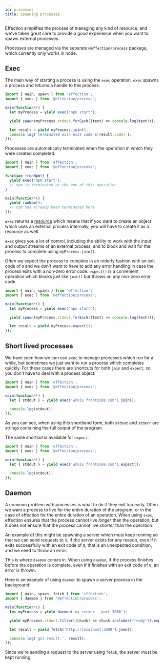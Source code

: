 ```yaml
---
id: processes
title: Spawning processes
---
```


Effection simplifies the process of managing any kind of resource, and we've
taken great care to provide a good experience when you want to spawn external
processes.

Processes are managed via the separate `@effection/process` package, which
currently only works in node.

## Exec

The main way of starting a process is using the `exec` operation. `exec` spawns
a process and returns a handle to this process:

``` typescript
import { main, spawn } from 'effection';
import { exec } from '@effection/process';

main(function*() {
  let myProcess = yield exec('npm start');

  yield spawn(myProcess.stdout.forEach((text) => console.log(text)));

  let result = yield myProcess.join();
  console.log(`terminated with exit code ${result.code}`);
});
```

Processes are automatically terminated when the operation in which they were
created completed:

``` typescript
import { main } from 'effection';
import { exec } from '@effection/process';

function *runNpm() {
  yield exec('npm start');
  // npm is terminated at the end of this operation
}

main(function*() {
  yield runNpm();
  // npm has already been terminated here
});
```

`exec` returns a [resource][] which means that if you want to create an object
which uses an external process internally, you will have to create it as a
resource as well.

`exec` gives you a lot of control, including the ability to work with the
input and output streams of an external process, and to block and wait for
the process to complete using `myProcess.join()`.

Often we expect the process to complete in an orderly fashion with an exit code of `0`
and we don't want to have to add any error handling in case the process
exits with a non-zero error code. `expect()` is a convenient operation
which blocks just like `join()` but throws on any non-zero error code.

``` typescript
import { main, spawn } from 'effection';
import { exec } from '@effection/process';

main(function*() {
  let myProcess = yield exec('npm start');

  yield spawn(myProcess.stdout.forEach((text) => console.log(text)));

  let result = yield myProcess.expect();
});
```

## Short lived processes

We have seen how we can use `exec` to manage processes which run for a while,
but sometimes we just want to run a process which completes quickly. For these
cases there are shortcuts for both `join` and `expect`, so you don't have to
deal with a process object:

``` typescript
import { main } from 'effection';
import { exec } from '@effection/process';

main(function*() {
  let { stdout } = yield exec('whois frontside.com').join();

  console.log(stdout);
});
```

As you can see, when using this shorthand form, both `stdout` and `stderr` are
strings containing the full output of the program.

The same shortcut is available for `expect`:

``` typescript
import { main } from 'effection';
import { exec } from '@effection/process';

main(function*() {
  let { stdout } = yield exec('whois frontside.com').expect();

  console.log(stdout);
});
```

## Daemon

A common problem with processes is what to do if they exit too early. Often we
want a process to live for the entire duration of the program, or in the case
of effection for the entire duration of an operation. When using `exec`,
effection ensures that the process cannot live *longer* than the operation, but
it does not ensure that the process cannot live *shorter* than the operation.

An example of this might be spawning a server which must keep running so that
we can send requests to it. If the server exists for any reason, even if it
exits successfully with an exit code of `0`, that is an unexpected condition,
and we need to throw an error.

This is where `daemon` comes in. When using `daemon`, if the process finishes
before the operation is complete, even if it finishes with an exit code of `0`,
an error is thrown.

Here is an example of using `daemon` to spawn a server process in the
background:

``` typescript
import { main, spawn, fetch } from 'effection';
import { daemon } from '@effection/process';

main(function*() {
  let myProcess = yield daemon('my-server --port 3000');

  yield myProcess.stdout.filter((chunk) => chunk.includes("ready")).expect();

  let result = yield fetch('http://localhost:3000').json();

  console.log('got result:', result);
});
```

Since we're sending a request to the server using `fetch`, the server must be
kept running.

[resource]: /docs/guides/resources

